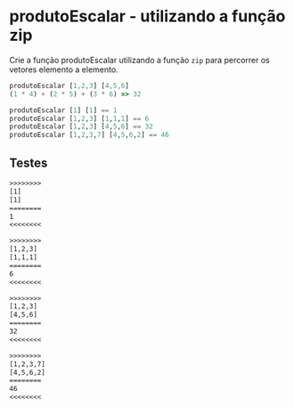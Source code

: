 # produtoEscalar - utilizando a função zip

Crie a função produtoEscalar utilizando a função `zip` para percorrer os vetores elemento a elemento.

```ts
produtoEscalar [1,2,3] [4,5,6] 
(1 * 4) + (2 * 5) + (3 * 6) => 32
```


```hs
produtoEscalar [1] [1] == 1
produtoEscalar [1,2,3] [1,1,1] == 6
produtoEscalar [1,2,3] [4,5,6] == 32
produtoEscalar [1,2,3,7] [4,5,6,2] == 46
```

## Testes

```txt
>>>>>>>>
[1]
[1]
========
1
<<<<<<<<

>>>>>>>>
[1,2,3]
[1,1,1]
========
6
<<<<<<<<

>>>>>>>>
[1,2,3]
[4,5,6]
========
32
<<<<<<<<

>>>>>>>>
[1,2,3,7]
[4,5,6,2]
========
46
<<<<<<<<

```
